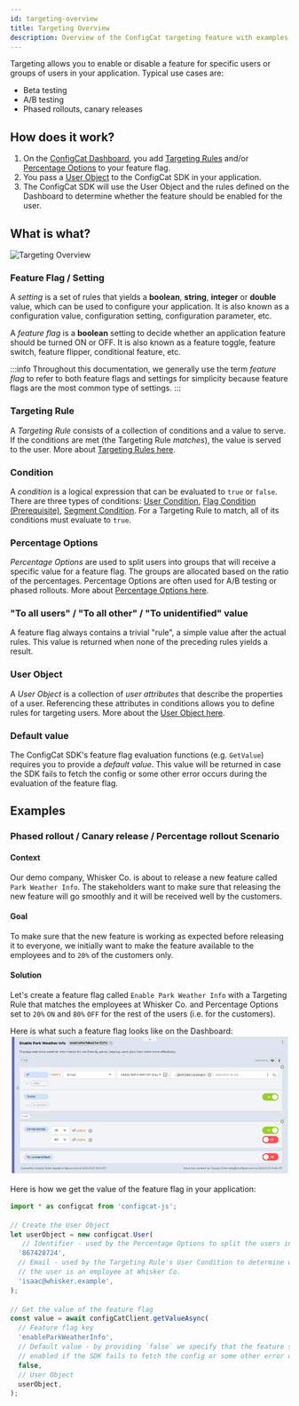 ```yaml
---
id: targeting-overview
title: Targeting Overview
description: Overview of the ConfigCat targeting feature with examples.
---
```


Targeting allows you to enable or disable a feature for specific users or groups of users in your application. Typical use cases are:
- Beta testing
- A/B testing
- Phased rollouts, canary releases

## How does it work?

1. On the <a href="https://app.configcat.com" target="_blank">ConfigCat Dashboard</a>, you add [Targeting Rules](../targeting-rule/targeting-rule-overview) and/or [Percentage Options](../percentage-options) to your feature flag.
2. You pass a [User Object](../user-object) to the ConfigCat SDK in your application.
3. The ConfigCat SDK will use the User Object and the rules defined on the Dashboard to determine whether the feature should be enabled for the user.

## What is what?
![Targeting Overview](/assets/targeting/targeting-overview/targeting.jpg)

### Feature Flag / Setting

A *setting* is a set of rules that yields a **boolean**, **string**, **integer** or **double** value, which can be used to configure your application. It is also known as a configuration value, configuration setting, configuration parameter, etc.

A *feature flag* is a **boolean** setting to decide whether an application feature should be turned ON or OFF. It is also known as a feature toggle, feature switch, feature flipper, conditional feature, etc.

:::info
Throughout this documentation, we generally use the term *feature flag* to refer to both feature flags and settings for simplicity because feature flags are the most common type of settings.
:::

### Targeting Rule

A *Targeting Rule* consists of a collection of conditions and a value to serve. If the conditions are met (the Targeting Rule *matches*), the value is served to the user. More about [Targeting Rules here](../targeting-rule/targeting-rule-overview).

### Condition

A *condition* is a logical expression that can be evaluated to `true` or `false`. There are three types of conditions: [User Condition](../targeting-rule/user-condition), [Flag Condition (Prerequisite)](../targeting-rule/flag-condition), [Segment Condition](../targeting-rule/segment-condition). For a Targeting Rule to match, all of its conditions must evaluate to `true`.

### Percentage Options

*Percentage Options* are used to split users into groups that will receive a specific value for a feature flag. The groups are allocated based on the ratio of the percentages. Percentage Options are often used for A/B testing or phased rollouts. More about [Percentage Options here](../percentage-options).

### "To all users" / "To all other" / "To unidentified" value

A feature flag always contains a trivial "rule", a simple value after the actual rules. This value is returned when none of the preceding rules yields a result.

### User Object

A *User Object* is a collection of *user attributes* that describe the properties of a user. Referencing these attributes in conditions allows you to define rules for targeting users. More about the [User Object here](../user-object).

### Default value

The ConfigCat SDK's feature flag evaluation functions (e.g. `GetValue`) requires you to provide a *default value*. This value will be returned in case the SDK fails to fetch the config or some other error occurs during the evaluation of the feature flag.

## Examples

### Phased rollout / Canary release / Percentage rollout Scenario

#### Context
Our demo company, Whisker Co. is about to release a new feature called `Park Weather Info`. The stakeholders want to make sure that releasing the new feature will go smoothly and it will be received well by the customers.

#### Goal
To make sure that the new feature is working as expected before releasing it to everyone, we initially want to make the feature available to the employees and to `20%` of the customers only.

#### Solution
Let's create a feature flag called `Enable Park Weather Info` with a Targeting Rule that matches the employees at Whisker Co. and Percentage Options set to `20%` `ON` and `80%` `OFF` for the rest of the users (i.e. for the customers).

Here is what such a feature flag looks like on the Dashboard:
![Phased rollout Example](../../static/assets/targeting/targeting-overview/phased-rollout.jpg)

Here is how we get the value of the feature flag in your application:
```js
import * as configcat from 'configcat-js';

// Create the User Object
let userObject = new configcat.User(
   // Identifier - used by the Percentage Options to split the users into groups
  '867428724',
  // Email - used by the Targeting Rule's User Condition to determine whether
  // the user is an employee at Whisker Co.
  'isaac@whisker.example',
);

// Get the value of the feature flag
const value = await configCatClient.getValueAsync(
  // Feature flag key
  'enableParkWeatherInfo',
  // Default value - by providing `false` we specify that the feature should not be
  // enabled if the SDK fails to fetch the config or some other error occurs
  false,
  // User Object
  userObject,
);
```